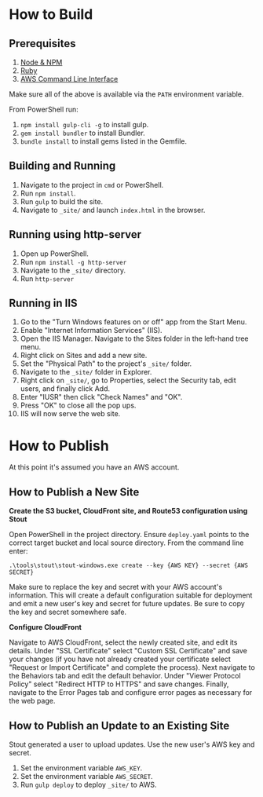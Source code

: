 How to Build
===

Prerequisites
---

  1. [Node & NPM](https://nodejs.org/)
  1. [Ruby](https://rubyinstaller.org/)
  1. [AWS Command Line Interface](http://aws.amazon.com/cli/)

Make sure all of the above is available via the `PATH` environment variable.

From PowerShell run:

  1. `npm install gulp-cli -g` to install gulp.
  1. `gem install bundler` to install Bundler.
  1. `bundle install` to install gems listed in the Gemfile.

Building and Running
---

  1. Navigate to the project in `cmd` or PowerShell.
  1. Run `npm install`.
  1. Run `gulp` to build the site.
  1. Navigate to `_site/` and launch `index.html` in the browser.

Running using http-server
---
  1. Open up PowerShell.
  1. Run `npm install -g http-server`
  1. Navigate to the `_site/` directory.
  1. Run `http-server`

Running in IIS
---
  1. Go to the "Turn Windows features on or off" app from the Start Menu.
  1. Enable "Internet Information Services" (IIS).
  1. Open the IIS Manager. Navigate to the Sites folder in the left-hand tree menu.
  1. Right click on Sites and add a new site.
  1. Set the "Physical Path" to the project's `_site/` folder.
  1. Navigate to the `_site/` folder in Explorer.
  1. Right click on `_site/`, go to Properties, select the Security tab, edit users, and finally click Add.
  1. Enter "IUSR" then click "Check Names" and "OK".
  1. Press "OK" to close all the pop ups.
  1. IIS will now serve the web site.

How to Publish
===
At this point it's assumed you have an AWS account.

How to Publish a New Site
---

__Create the S3 bucket, CloudFront site, and Route53 configuration using Stout__

Open PowerShell in the project directory. Ensure `deploy.yaml` points to the correct target bucket and local source directory. From the command line enter:

`.\tools\stout\stout-windows.exe create --key {AWS KEY} --secret {AWS SECRET}`

Make sure to replace the key and secret with your AWS account's information. This will create a default configuration suitable for deployment and emit a new user's key and secret for future updates. Be sure to copy the key and secret somewhere safe.

__Configure CloudFront__

Navigate to AWS CloudFront, select the newly created site, and edit its details. Under "SSL Certificate" select "Custom SSL Certificate" and save your changes (if you have not already created your certificate select "Request or Import Certificate" and complete the process). Next navigate to the Behaviors tab and edit the default behavior. Under "Viewer Protocol Policy" select "Redirect HTTP to HTTPS" and save changes.
Finally, navigate to the Error Pages tab and configure error pages as necessary for the web page.

How to Publish an Update to an Existing Site
---

Stout generated a user to upload updates. Use the new user's AWS key and secret.

  1. Set the environment variable `AWS_KEY`.
  1. Set the environment variable `AWS_SECRET`.
  1. Run `gulp deploy` to deploy `_site/` to AWS.
